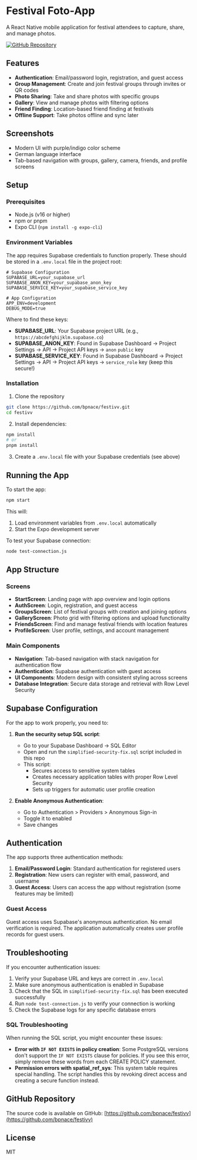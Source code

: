 # Festival Foto-App

A React Native mobile application for festival attendees to capture, share, and manage photos.

[![GitHub Repository](https://img.shields.io/badge/GitHub-Repository-blue.svg?logo=github)](https://github.com/bpnace/festivv)

## Features

- **Authentication**: Email/password login, registration, and guest access
- **Group Management**: Create and join festival groups through invites or QR codes
- **Photo Sharing**: Take and share photos with specific groups
- **Gallery**: View and manage photos with filtering options
- **Friend Finding**: Location-based friend finding at festivals
- **Offline Support**: Take photos offline and sync later

## Screenshots

- Modern UI with purple/indigo color scheme
- German language interface
- Tab-based navigation with groups, gallery, camera, friends, and profile screens

## Setup

### Prerequisites

- Node.js (v16 or higher)
- npm or pnpm
- Expo CLI (`npm install -g expo-cli`)

### Environment Variables

The app requires Supabase credentials to function properly. These should be stored in a `.env.local` file in the project root:

```
# Supabase Configuration
SUPABASE_URL=your_supabase_url
SUPABASE_ANON_KEY=your_supabase_anon_key
SUPABASE_SERVICE_KEY=your_supabase_service_key

# App Configuration
APP_ENV=development
DEBUG_MODE=true
```

Where to find these keys:
- **SUPABASE_URL**: Your Supabase project URL (e.g., `https://abcdefghijklm.supabase.co`)
- **SUPABASE_ANON_KEY**: Found in Supabase Dashboard → Project Settings → API → Project API keys → `anon` `public` key
- **SUPABASE_SERVICE_KEY**: Found in Supabase Dashboard → Project Settings → API → Project API keys → `service_role` key (keep this secure!)

### Installation

1. Clone the repository
```bash
git clone https://github.com/bpnace/festivv.git
cd festivv
```

2. Install dependencies:
```bash
npm install
# or
pnpm install
```

3. Create a `.env.local` file with your Supabase credentials (see above)

## Running the App

To start the app:

```bash
npm start
```

This will:
1. Load environment variables from `.env.local` automatically
2. Start the Expo development server

To test your Supabase connection:

```bash
node test-connection.js
```

## App Structure

### Screens
- **StartScreen**: Landing page with app overview and login options
- **AuthScreen**: Login, registration, and guest access
- **GroupsScreen**: List of festival groups with creation and joining options
- **GalleryScreen**: Photo grid with filtering options and upload functionality
- **FriendsScreen**: Find and manage festival friends with location features
- **ProfileScreen**: User profile, settings, and account management

### Main Components
- **Navigation**: Tab-based navigation with stack navigation for authentication flow
- **Authentication**: Supabase authentication with guest access
- **UI Components**: Modern design with consistent styling across screens
- **Database Integration**: Secure data storage and retrieval with Row Level Security

## Supabase Configuration

For the app to work properly, you need to:

1. **Run the security setup SQL script**:
   - Go to your Supabase Dashboard → SQL Editor
   - Open and run the `simplified-security-fix.sql` script included in this repo
   - This script:
     - Secures access to sensitive system tables
     - Creates necessary application tables with proper Row Level Security
     - Sets up triggers for automatic user profile creation

2. **Enable Anonymous Authentication**:
   - Go to Authentication > Providers > Anonymous Sign-in
   - Toggle it to enabled
   - Save changes

## Authentication

The app supports three authentication methods:

1. **Email/Password Login**: Standard authentication for registered users
2. **Registration**: New users can register with email, password, and username
3. **Guest Access**: Users can access the app without registration (some features may be limited)

### Guest Access

Guest access uses Supabase's anonymous authentication. No email verification is required. The application automatically creates user profile records for guest users.

## Troubleshooting

If you encounter authentication issues:

1. Verify your Supabase URL and keys are correct in `.env.local`
2. Make sure anonymous authentication is enabled in Supabase
3. Check that the SQL in `simplified-security-fix.sql` has been executed successfully
4. Run `node test-connection.js` to verify your connection is working
5. Check the Supabase logs for any specific database errors

### SQL Troubleshooting

When running the SQL script, you might encounter these issues:

- **Error with `IF NOT EXISTS` in policy creation**: Some PostgreSQL versions don't support the `IF NOT EXISTS` clause for policies. If you see this error, simply remove these words from each CREATE POLICY statement.
- **Permission errors with spatial_ref_sys**: This system table requires special handling. The script handles this by revoking direct access and creating a secure function instead.

## GitHub Repository

The source code is available on GitHub: [https://github.com/bpnace/festivv](https://github.com/bpnace/festivv)

## License

MIT 